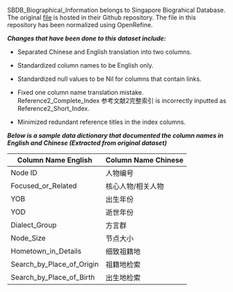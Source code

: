 SBDB_Biographical_Information belongs to Singapore Biograhical Database. The original [file](https://github.com/chsshgis/Singapore-Biographical-Database/blob/master/%E4%BA%BA%E7%89%A9%E6%95%B0%E6%8D%AE%201.0.xlsx) is hosted in their Github repository. The file in this repository has been normalized using OpenRefine.

***Changes that have been done to this dataset include:***

- Separated Chinese and English translation into two columns.

- Standardized column names to be English only.

- Standardized null values to be Nil for columns that contain links.

- Fixed one column name translation mistake. Reference2_Complete_Index 参考文献2完整索引 is incorrectly inputted as Reference2_Short_Index.

- Minimized redundant reference titles in the index columns.

***Below is a sample data dictionary that documented the column names in English and Chinese (Extracted from original dataset)***

|Column Name English|Column Name Chinese|
|-------------------|-------------------|
| Node ID  |  人物编号 |
| Focused_or_Related | 核心人物/相关人物 |
| YOB | 出生年份 |
| YOD | 逝世年份 |
| Dialect_Group | 方言群 |
| Node_Size | 节点大小 |
| Hometown_in_Details | 细致祖籍地 |
| Search_by_Place_of_Origin | 祖籍地检索 |
| Search_by_Place_of_Birth | 出生地检索 |
